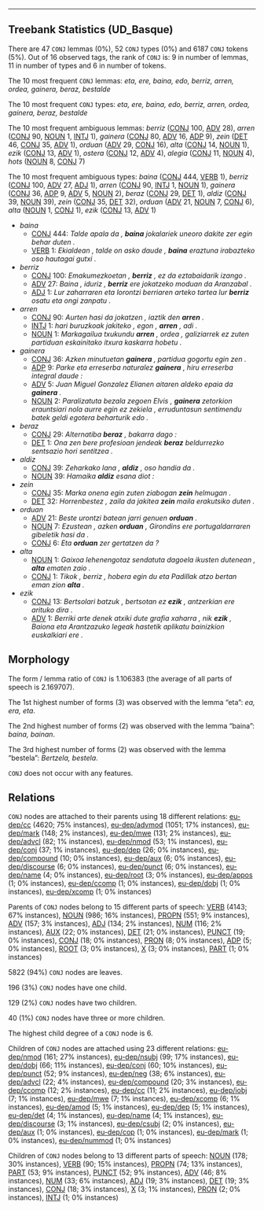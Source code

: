 

--------------------------------------------------------------------------------

## Treebank Statistics (UD_Basque)

There are 47 `CONJ` lemmas (0%), 52 `CONJ` types (0%) and 6187 `CONJ` tokens (5%).
Out of 16 observed tags, the rank of `CONJ` is: 9 in number of lemmas, 11 in number of types and 6 in number of tokens.

The 10 most frequent `CONJ` lemmas: <em>eta, ere, baina, edo, berriz, arren, ordea, gainera, beraz, bestalde</em>

The 10 most frequent `CONJ` types:  <em>eta, ere, baina, edo, berriz, arren, ordea, gainera, beraz, bestalde</em>

The 10 most frequent ambiguous lemmas: <em>berriz</em> ([CONJ]() 100, [ADV]() 28), <em>arren</em> ([CONJ]() 90, [NOUN]() 1, [INTJ]() 1), <em>gainera</em> ([CONJ]() 80, [ADV]() 16, [ADP]() 9), <em>zein</em> ([DET]() 46, [CONJ]() 35, [ADV]() 1), <em>orduan</em> ([ADV]() 29, [CONJ]() 16), <em>alta</em> ([CONJ]() 14, [NOUN]() 1), <em>ezik</em> ([CONJ]() 13, [ADV]() 1), <em>ostera</em> ([CONJ]() 12, [ADV]() 4), <em>alegia</em> ([CONJ]() 11, [NOUN]() 4), <em>hots</em> ([NOUN]() 8, [CONJ]() 7)

The 10 most frequent ambiguous types:  <em>baina</em> ([CONJ]() 444, [VERB]() 1), <em>berriz</em> ([CONJ]() 100, [ADV]() 27, [ADJ]() 1), <em>arren</em> ([CONJ]() 90, [INTJ]() 1, [NOUN]() 1), <em>gainera</em> ([CONJ]() 36, [ADP]() 9, [ADV]() 5, [NOUN]() 2), <em>beraz</em> ([CONJ]() 29, [DET]() 1), <em>aldiz</em> ([CONJ]() 39, [NOUN]() 39), <em>zein</em> ([CONJ]() 35, [DET]() 32), <em>orduan</em> ([ADV]() 21, [NOUN]() 7, [CONJ]() 6), <em>alta</em> ([NOUN]() 1, [CONJ]() 1), <em>ezik</em> ([CONJ]() 13, [ADV]() 1)


* <em>baina</em>
  * [CONJ]() 444: <em>Talde apala da , <b>baina</b> jokalariek uneoro dakite zer egin behar duten .</em>
  * [VERB]() 1: <em>Ekialdean , talde on asko daude , <b>baina</b> eraztuna irabazteko oso hautagai gutxi .</em>
* <em>berriz</em>
  * [CONJ]() 100: <em>Emakumezkoetan , <b>berriz</b> , ez da eztabaidarik izango .</em>
  * [ADV]() 27: <em>Baina , iduriz , <b>berriz</b> ere jokatzeko moduan da Aranzabal .</em>
  * [ADJ]() 1: <em>Lur zaharraren eta lorontzi berriaren arteko tartea lur <b>berriz</b> osatu eta ongi zanpatu .</em>
* <em>arren</em>
  * [CONJ]() 90: <em>Aurten hasi da jokatzen , iaztik den <b>arren</b> .</em>
  * [INTJ]() 1: <em>hari buruzkoak jakiteko , egon , <b>arren</b> , adi .</em>
  * [NOUN]() 1: <em>Markagailua txukundu <b>arren</b> , ordea , galiziarrek ez zuten partiduan eskainitako itxura kaskarra hobetu .</em>
* <em>gainera</em>
  * [CONJ]() 36: <em>Azken minutuetan <b>gainera</b> , partidua gogortu egin zen .</em>
  * [ADP]() 9: <em>Parke eta erreserba naturalez <b>gainera</b> , hiru erreserba integral daude :</em>
  * [ADV]() 5: <em>Juan Miguel Gonzalez Elianen aitaren aldeko epaia da <b>gainera</b> .</em>
  * [NOUN]() 2: <em>Paralizatuta bezala zegoen Elvis , <b>gainera</b> zetorkion erauntsiari nola aurre egin ez zekiela , erruduntasun sentimendu batek geldi egotera beharturik edo .</em>
* <em>beraz</em>
  * [CONJ]() 29: <em>Alternatiba <b>beraz</b> , bakarra dago :</em>
  * [DET]() 1: <em>Ona zen bere profesioan jendeak <b>beraz</b> beldurrezko sentsazio hori sentitzea .</em>
* <em>aldiz</em>
  * [CONJ]() 39: <em>Zeharkako lana , <b>aldiz</b> , oso handia da .</em>
  * [NOUN]() 39: <em>Hamaika <b>aldiz</b> esana diot :</em>
* <em>zein</em>
  * [CONJ]() 35: <em>Marka onena egin zuten ziabogan <b>zein</b> helmugan .</em>
  * [DET]() 32: <em>Horrenbestez , zaila da jakitea <b>zein</b> maila erakutsiko duten .</em>
* <em>orduan</em>
  * [ADV]() 21: <em>Beste urontzi batean jarri genuen <b>orduan</b> .</em>
  * [NOUN]() 7: <em>Ezustean , azken <b>orduan</b> , Girondins ere portugaldarraren gibeletik hasi da .</em>
  * [CONJ]() 6: <em>Eta <b>orduan</b> zer gertatzen da ?</em>
* <em>alta</em>
  * [NOUN]() 1: <em>Gaixoa lehenengotaz sendatuta dagoela ikusten dutenean , <b>alta</b> ematen zaio .</em>
  * [CONJ]() 1: <em>Tikok , berriz , hobera egin du eta Padillak atzo bertan eman zion <b>alta</b> .</em>
* <em>ezik</em>
  * [CONJ]() 13: <em>Bertsolari batzuk , bertsotan ez <b>ezik</b> , antzerkian ere arituko dira .</em>
  * [ADV]() 1: <em>Berriki arte denek atxiki dute grafia xaharra , nik <b>ezik</b> , Baiona eta Arantzazuko legeak hastetik aplikatu bainizkion euskalkiari ere .</em>

## Morphology

The form / lemma ratio of `CONJ` is 1.106383 (the average of all parts of speech is 2.169707).

The 1st highest number of forms (3) was observed with the lemma “eta”: <em>ea, era, eta</em>.

The 2nd highest number of forms (2) was observed with the lemma “baina”: <em>baina, bainan</em>.

The 3rd highest number of forms (2) was observed with the lemma “bestela”: <em>Bertzela, bestela</em>.

`CONJ` does not occur with any features.


## Relations

`CONJ` nodes are attached to their parents using 18 different relations: [eu-dep/cc]() (4620; 75% instances), [eu-dep/advmod]() (1051; 17% instances), [eu-dep/mark]() (148; 2% instances), [eu-dep/mwe]() (131; 2% instances), [eu-dep/advcl]() (82; 1% instances), [eu-dep/nmod]() (53; 1% instances), [eu-dep/conj]() (37; 1% instances), [eu-dep/dep]() (26; 0% instances), [eu-dep/compound]() (10; 0% instances), [eu-dep/aux]() (6; 0% instances), [eu-dep/discourse]() (6; 0% instances), [eu-dep/punct]() (6; 0% instances), [eu-dep/name]() (4; 0% instances), [eu-dep/root]() (3; 0% instances), [eu-dep/appos]() (1; 0% instances), [eu-dep/ccomp]() (1; 0% instances), [eu-dep/dobj]() (1; 0% instances), [eu-dep/xcomp]() (1; 0% instances)

Parents of `CONJ` nodes belong to 15 different parts of speech: [VERB]() (4143; 67% instances), [NOUN]() (986; 16% instances), [PROPN]() (551; 9% instances), [ADV]() (157; 3% instances), [ADJ]() (134; 2% instances), [NUM]() (116; 2% instances), [AUX]() (22; 0% instances), [DET]() (21; 0% instances), [PUNCT]() (19; 0% instances), [CONJ]() (18; 0% instances), [PRON]() (8; 0% instances), [ADP]() (5; 0% instances), [ROOT]() (3; 0% instances), [X]() (3; 0% instances), [PART]() (1; 0% instances)

5822 (94%) `CONJ` nodes are leaves.

196 (3%) `CONJ` nodes have one child.

129 (2%) `CONJ` nodes have two children.

40 (1%) `CONJ` nodes have three or more children.

The highest child degree of a `CONJ` node is 6.

Children of `CONJ` nodes are attached using 23 different relations: [eu-dep/nmod]() (161; 27% instances), [eu-dep/nsubj]() (99; 17% instances), [eu-dep/dobj]() (66; 11% instances), [eu-dep/conj]() (60; 10% instances), [eu-dep/punct]() (52; 9% instances), [eu-dep/neg]() (38; 6% instances), [eu-dep/advcl]() (22; 4% instances), [eu-dep/compound]() (20; 3% instances), [eu-dep/ccomp]() (12; 2% instances), [eu-dep/cc]() (11; 2% instances), [eu-dep/iobj]() (7; 1% instances), [eu-dep/mwe]() (7; 1% instances), [eu-dep/xcomp]() (6; 1% instances), [eu-dep/amod]() (5; 1% instances), [eu-dep/dep]() (5; 1% instances), [eu-dep/det]() (4; 1% instances), [eu-dep/name]() (4; 1% instances), [eu-dep/discourse]() (3; 1% instances), [eu-dep/csubj]() (2; 0% instances), [eu-dep/aux]() (1; 0% instances), [eu-dep/cop]() (1; 0% instances), [eu-dep/mark]() (1; 0% instances), [eu-dep/nummod]() (1; 0% instances)

Children of `CONJ` nodes belong to 13 different parts of speech: [NOUN]() (178; 30% instances), [VERB]() (90; 15% instances), [PROPN]() (74; 13% instances), [PART]() (53; 9% instances), [PUNCT]() (52; 9% instances), [ADV]() (46; 8% instances), [NUM]() (33; 6% instances), [ADJ]() (19; 3% instances), [DET]() (19; 3% instances), [CONJ]() (18; 3% instances), [X]() (3; 1% instances), [PRON]() (2; 0% instances), [INTJ]() (1; 0% instances)

